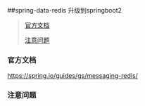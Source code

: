 ##spring-data-redis 升级到springboot2


> [官方文档](#official_docs)
>
> [注意问题](#notes_faq)
>

### 官方文档<a name="official_docs"></a>
https://spring.io/guides/gs/messaging-redis/


 
### 注意问题<a name="notes_faq"></a>

```


```




 

 